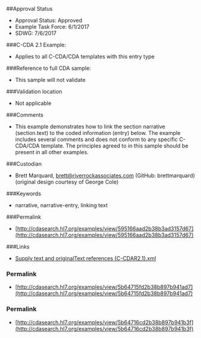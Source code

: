 ##Approval Status 

* Approval Status: Approved
* Example Task Force: 6/1/2017
* SDWG: 7/6/2017 

###C-CDA 2.1 Example: 
* Applies to all C-CDA/CDA templates with this entry type

###Reference to full CDA sample:
* This sample will not validate

###Validation location
* Not applicable

###Comments
* This example demonstrates how to link the section narrative (section.text) to the coded information (entry) below. The example includes several comments and does not conform to any specific C-CDA/CDA template. The principles agreed to in this sample should be present in all other examples. 

###Custodian
* Brett Marquard, brett@riverrockassociates.com (GitHub: brettmarquard) (original design courtesy of George Cole)

###Keywords

* narrative, narrative-entry, linking text







###Permalink 

* [http://cdasearch.hl7.org/examples/view/595166aad2b38b3ad3157d67](http://cdasearch.hl7.org/examples/view/595166aad2b38b3ad3157d67)

###Links 

* [Supply text and originalText references (C-CDAR2.1).xml](https://github.com/HL7/C-CDA-Examples/tree/master/General/Narrative%20Reference%20-%20Supply/Supply%20text%20and%20originalText%20references%20%28C-CDAR2.1%29.xml)


### Permalink 

* [http://cdasearch.hl7.org/examples/view/5b64715fd2b38b897b941ad7](http://cdasearch.hl7.org/examples/view/5b64715fd2b38b897b941ad7)

### Permalink 

* [http://cdasearch.hl7.org/examples/view/5b64716cd2b38b897b941b3f](http://cdasearch.hl7.org/examples/view/5b64716cd2b38b897b941b3f)